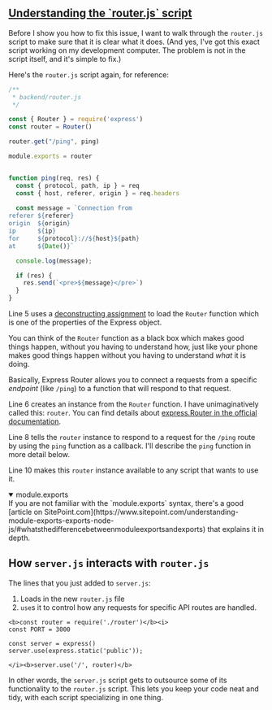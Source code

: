<!-- Understanding router.js -->
<section
  id="understanding-router-js"
  aria-labelledby="understanding-router-js"
  data-item="Inside router.js"
>
  <h2><a href="#understanding-router-js">Understanding the `router.js` script</a></h2>

Before I show you how to fix this issue, I want to walk through the `router.js` script to make sure that it is clear what it does. (And yes, I've got this exact script working on my development computer. The problem is not in the script itself, and it's simple to fix.)

Here's the `router.js` script again, for reference:

```javascript
/**
 * backend/router.js
 */

const { Router } = require('express')
const router = Router()

router.get("/ping", ping)

module.exports = router


function ping(req, res) {
  const { protocol, path, ip } = req
  const { host, referer, origin } = req.headers
  
  const message = `Connection from
referer ${referer}
origin  ${origin}
ip      ${ip}
for     ${protocol}://${host}${path}
at      ${Date()}`

  console.log(message);

  if (res) {
    res.send(`<pre>${message}</pre>`)
  }
}
```


Line 5 uses a [deconstructing assignment](https://developer.mozilla.org/en-US/docs/Web/JavaScript/Reference/Operators/Destructuring_assignment) to load the `Router` function which is one of the properties of the Express object.

You can think of the `Router` function as a black box which makes good things happen, without you having to understand how, just like your phone makes good things happen without you having to understand _what_ it is doing.

Basically, Express Router allows you to connect a requests from a specific _endpoint_ (like `/ping`) to a function that will respond to that request.

Line 6 creates an instance from the `Router` function. I have unimaginatively called this: `router`.  You can find details about [express.Router in the official documentation](https://expressjs.com/en/guide/routing.html#express-router).

Line 8 tells the `router` instance to respond to a request for the `/ping` route by using the `ping` function as a callback. I'll describe the `ping` function in more detail below.

Line 10 makes this `router` instance available to any script that wants to use it.

<details class="note" open>
<summary>module.exports</summary>
If you are not familiar with the `module.exports` syntax, there's a good [article on SitePoint.com](https://www.sitepoint.com/understanding-module-exports-exports-node-js/#whatsthedifferencebetweenmoduleexportsandexports) that explains it in depth.

</details>

## How `server.js` interacts with `router.js`

The lines that you just added to `server.js`:
1. Loads in the new `router.js` file
2. `use`s it to control how any requests for specific API routes are handled.

```js-#6
<b>const router = require('./router')</b><i>
const PORT = 3000

const server = express()
server.use(express.static('public'));

</i><b>server.use('/', router)</b>
```

In other words, the `server.js` script gets to outsource some of its functionality to the `router.js` script. This lets you keep your code neat and tidy, with each script specializing in one thing.
</section>